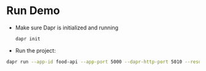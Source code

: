 # Run Demo

- Make sure Dapr is initialized and running

    ```bash
    dapr init
    ```
- Run the project:

```bash
dapr run --app-id food-api --app-port 5000 --dapr-http-port 5010 --resources-path './components' dotnet run
```